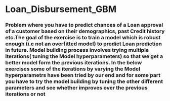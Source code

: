 # Loan_Disbursement_GBM

### Problem where you have to predict chances of a Loan approval of a customer based on their demographics, past Credit history etc.The goal of the exercise is to train a model which is robust enough (i.e not an overfitted model) to predict Loan prediction in future. Model building process involves trying multiple iterations( tuning the Model hyperparameters) so that we get a better model form the previous iterations. In the below exercises some of the iterations by varying the Model hyperparametrs have been tried by our end and for some part you have to try the model building by tuning the other different parameters and see whether improves over the previous iterations or not
